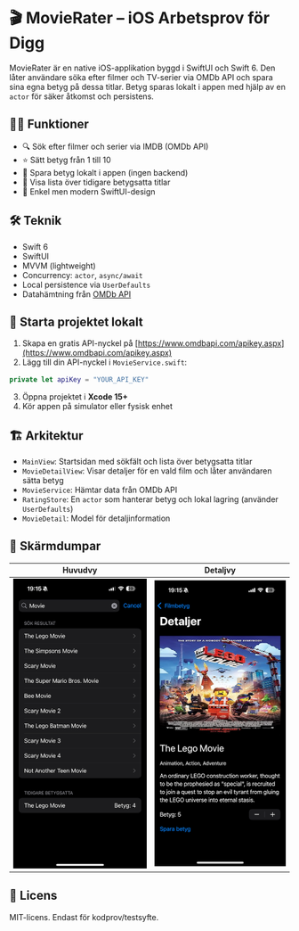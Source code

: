
# 🎬 MovieRater – iOS Arbetsprov för Digg

MovieRater är en native iOS-applikation byggd i SwiftUI och Swift 6. Den låter användare söka efter filmer och TV-serier via OMDb API och spara sina egna betyg på dessa titlar. Betyg sparas lokalt i appen med hjälp av en `actor` för säker åtkomst och persistens.

## 🧑‍💻 Funktioner

- 🔍 Sök efter filmer och serier via IMDB (OMDb API)
- ⭐ Sätt betyg från 1 till 10
- 💾 Spara betyg lokalt i appen (ingen backend)
- 📜 Visa lista över tidigare betygsatta titlar
- 🎨 Enkel men modern SwiftUI-design

## 🛠 Teknik

- Swift 6
- SwiftUI
- MVVM (lightweight)
- Concurrency: `actor`, `async/await`
- Local persistence via `UserDefaults`
- Datahämtning från [OMDb API](https://www.omdbapi.com/)

## 🧪 Starta projektet lokalt

1. Skapa en gratis API-nyckel på [https://www.omdbapi.com/apikey.aspx](https://www.omdbapi.com/apikey.aspx)
2. Lägg till din API-nyckel i `MovieService.swift`:

```swift
private let apiKey = "YOUR_API_KEY"
```

3. Öppna projektet i **Xcode 15+**
4. Kör appen på simulator eller fysisk enhet

## 🏗 Arkitektur

- `MainView`: Startsidan med sökfält och lista över betygsatta titlar
- `MovieDetailView`: Visar detaljer för en vald film och låter användaren sätta betyg
- `MovieService`: Hämtar data från OMDb API
- `RatingStore`: En `actor` som hanterar betyg och lokal lagring (använder `UserDefaults`)
- `MovieDetail`: Model för detaljinformation

## 📸 Skärmdumpar

| Huvudvy | Detaljvy |
|--------|----------|
| ![main](screenshots/main.png) | ![detail](screenshots/detail.png) |



## 📄 Licens

MIT-licens. Endast för kodprov/testsyfte.
